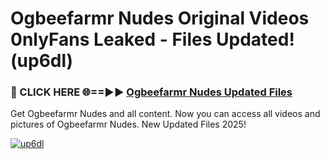 # Ogbeefarmr Nudes Original Videos 0nlyFans Leaked - Files Updated! (up6dl)

<h3>🔴 CLICK HERE 🌐==►► <a href="https://tinyurl.com/52m3yx9h" rel="nofollow">Ogbeefarmr Nudes Updated Files</a></h3>

Get Ogbeefarmr Nudes and all content. Now you can access all videos and pictures of Ogbeefarmr Nudes. New Updated Files 2025!

[![up6dl](https://i.imgur.com/TnHtlc8.gif)](https://tinyurl.com/52m3yx9h)
